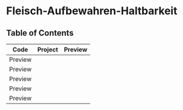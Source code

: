 # Fleisch-Aufbewahren-Haltbarkeit

## Table of Contents

| Code | Project | Preview |
| ------ | ------ | ------ |
| Preview |
| Preview |
| Preview |
| Preview |
| Preview |
